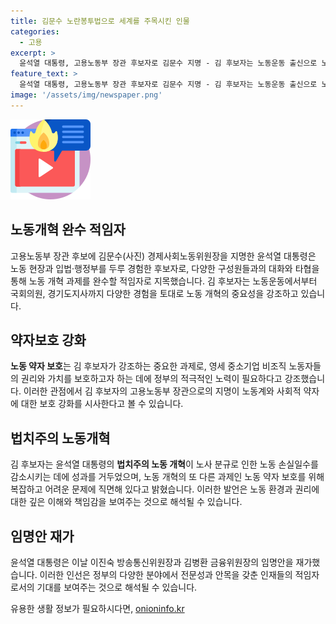 ```yaml
---
title: 김문수 노란봉투법으로 세계를 주목시킨 인물
categories:
  - 고용
excerpt: >
  윤석열 대통령, 고용노동부 장관 후보자로 김문수 지명 - 김 후보자는 노동운동 출신으로 노동개혁과 약자보호를 강조하며, 20, 30대 때부터 국회의원과 경기도지사를 역임한 경력가. 특히, 작은 기업과 비조직 노동자의 권익을 적극 도모하겠다고 강조했다. 이에 윤 대통령은 김병환 금융위원장의 임명안 재가 후 김태규 부위원장, 박철희 주일본대사, 심승섭 주호주대사, 최형찬 국립외교원장 후임에 인선했다.
feature_text: >
  윤석열 대통령, 고용노동부 장관 후보자로 김문수 지명 - 김 후보자는 노동운동 출신으로 노동개혁과 약자보호를 강조하며, 20, 30대 때부터 국회의원과 경기도지사를 역임한 경력가. 특히, 작은 기업과 비조직 노동자의 권익을 적극 도모하겠다고 강조했다. 이에 윤 대통령은 김병환 금융위원장의 임명안 재가 후 김태규 부위원장, 박철희 주일본대사, 심승섭 주호주대사, 최형찬 국립외교원장 후임에 인선했다.
image: '/assets/img/newspaper.png'
---
```


<p><img src="/assets/img/news.png" alt="rentncar 속보" /></p>

<h2 data-ke-size="size26">노동개혁 완수 적임자</h2>

<p data-ke-size="size16">고용노동부 장관 후보에 김문수(사진) 경제사회노동위원장을 지명한 윤석열 대통령은 노동 현장과 입법·행정부를 두루 경험한 후보자로, 다양한 구성원들과의 대화와 타협을 통해 노동 개혁 과제를 완수할 적임자로 지목했습니다. 김 후보자는 노동운동에서부터 국회의원, 경기도지사까지 다양한 경험을 토대로 노동 개혁의 중요성을 강조하고 있습니다.</p>

<h2 data-ke-size="size26">약자보호 강화</h2>

<p data-ke-size="size16"><b>노동 약자 보호</b>는 김 후보자가 강조하는 중요한 과제로, 영세 중소기업 비조직 노동자들의 권리와 가치를 보호하고자 하는 데에 정부의 적극적인 노력이 필요하다고 강조했습니다. 이러한 관점에서 김 후보자의 고용노동부 장관으로의 지명이 노동계와 사회적 약자에 대한 보호 강화를 시사한다고 볼 수 있습니다.</p>

<h2 data-ke-size="size26">법치주의 노동개혁</h2>

<p data-ke-size="size16">김 후보자는 윤석열 대통령의 <b>법치주의 노동 개혁</b>이 노사 분규로 인한 노동 손실일수를 감소시키는 데에 성과를 거두었으며, 노동 개혁의 또 다른 과제인 노동 약자 보호를 위해 복잡하고 어려운 문제에 직면해 있다고 밝혔습니다. 이러한 발언은 노동 환경과 권리에 대한 깊은 이해와 책임감을 보여주는 것으로 해석될 수 있습니다.</p>

<h2 data-ke-size="size26">임명안 재가</h2>

<p data-ke-size="size16">윤석열 대통령은 이날 이진숙 방송통신위원장과 김병환 금융위원장의 임명안을 재가했습니다. 이러한 인선은 정부의 다양한 분야에서 전문성과 안목을 갖춘 인재들의 적임자로서의 기대를 보여주는 것으로 해석될 수 있습니다.</p>
유용한 생활 정보가 필요하시다면, <a href="https://onioninfo.kr" rel="dofollow">onioninfo.kr</a>



